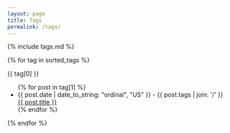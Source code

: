 ```yaml
---
layout: page
title: Tags
permalink: /tags/
---
```

{% include tags.md %}

{% for tag in sorted_tags %}
  <div class="post-list-heading" id="{{tag[0]}}">
    {{ tag[0] }}
  </div>
  <ul class="post-list">
    {% for post in tag[1] %}
      <li>
        <span class='post-meta'>
          {{ post.date | date_to_string: "ordinal", "US" }}
          -
          {{ post.tags | join: '/' }}
        </span>
        <a class='post-link' href="{{post.url}}">
         {{ post.title }}
        </a>
      </li>
    {% endfor %}
  </ul>
{% endfor %}

